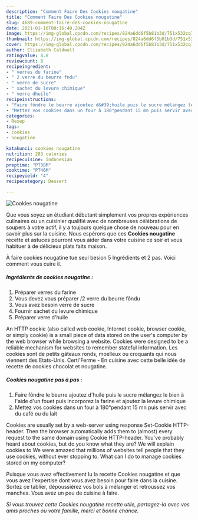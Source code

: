```yaml
---
description: "Comment Faire Des Cookies nougatine"
title: "Comment Faire Des Cookies nougatine"
slug: 4689-comment-faire-des-cookies-nougatine
date: 2021-01-16T00:16:40.204Z
image: https://img-global.cpcdn.com/recipes/824a6dd6f5b81b3d/751x532cq70/cookies-nougatine-photo-principale-de-la-recette.jpg
thumbnail: https://img-global.cpcdn.com/recipes/824a6dd6f5b81b3d/751x532cq70/cookies-nougatine-photo-principale-de-la-recette.jpg
cover: https://img-global.cpcdn.com/recipes/824a6dd6f5b81b3d/751x532cq70/cookies-nougatine-photo-principale-de-la-recette.jpg
author: Elizabeth Caldwell
ratingvalue: 4.8
reviewcount: 8
recipeingredient:
- " verres du farine"
- " 2 verre du beurre fndu"
- " verre de sucre"
- " sachet du levure chimique"
- " verre dhuile"
recipeinstructions:
- "Faire fôndre le beurre ajoutez d&#39;huile puis le sucre mélangez le bien à l&#39;aide d&#39;un fouet puis incorporez la farine et ajoutez la levure chimique"
- "Mettez vos cookies dans un four à 180°pendant 15 mn puis servir avec du café ou du lait"
categories:
- Resep
tags:
- cookies
- nougatine

katakunci: cookies nougatine 
nutrition: 283 calories
recipecuisine: Indonesian
preptime: "PT38M"
cooktime: "PT46M"
recipeyield: "4"
recipecategory: Dessert

---
```



![Cookies nougatine](https://img-global.cpcdn.com/recipes/824a6dd6f5b81b3d/751x532cq70/cookies-nougatine-photo-principale-de-la-recette.jpg)

Que vous soyez un étudiant débutant simplement vos propres expériences culinaires ou un cuisinier qualifié avec de nombreuses célébrations de soupers à votre actif, il y a toujours quelque chose de nouveau pour en savoir plus sur la cuisine. Nous espérons que ces <strong> Cookies nougatine </strong> recette et astuces pourront vous aider dans votre cuisine ce soir et vous habituer à de délicieux plats faits maison.

<!--inarticleads1-->

À faire cookies nougatine tue seul besion 5 Ingrédients et 2 pas. Voici comment vous cuire il.

##### Ingrédients de cookies nougatine :

1. Préparer  verres du farine
1. Vous devez vous préparer  /2 verre du beurre fôndu
1. Vous avez besoin  verre de sucre
1. Fournir  sachet du levure chimique
1. Préparer  verre d&#39;huile


An HTTP cookie (also called web cookie, Internet cookie, browser cookie, or simply cookie) is a small piece of data stored on the user&#39;s computer by the web browser while browsing a website. Cookies were designed to be a reliable mechanism for websites to remember stateful information. Les cookies sont de petits gâteaux ronds, moelleux ou croquants qui nous viennent des Etats-Unis. Certi&#39;Ferme - En cuisine avec cette belle idée de recette de cookies chocolat et nougatine. 

<!--inarticleads2-->

##### Cookies nougatine pas à pas :

1. Faire fôndre le beurre ajoutez d&#39;huile puis le sucre mélangez le bien à l&#39;aide d&#39;un fouet puis incorporez la farine et ajoutez la levure chimique
1. Mettez vos cookies dans un four à 180°pendant 15 mn puis servir avec du café ou du lait


Cookies are usually set by a web-server using response Set-Cookie HTTP-header. Then the browser automatically adds them to (almost) every request to the same domain using Cookie HTTP-header. You&#39;ve probably heard about cookies, but do you know what they are? We will explain cookies to We were amazed that millions of websites tell people that they use cookies, without ever stopping to. What can I do to manage cookies stored on my computer? 

<!--inarticleads1-->

<p>
Puisque vous avez effectivement lu la recette Cookies nougatine et que vous avez l'expertise dont vous avez besoin pour faire dans la cuisine. Sortez ce tablier, dépoussiérez vos bols à mélanger et retroussez vos manches. Vous avez un peu de cuisine à faire.
</p>

<p>
<i>Si vous trouvez cette Cookies nougatine recette utile, partagez-la avec vos amis proches ou votre famille, merci et bonne chance.</i>
</p>
